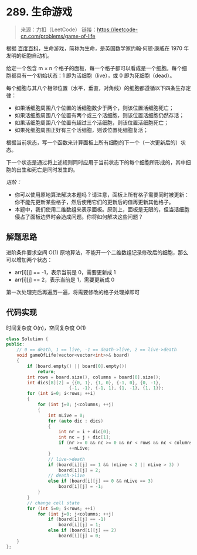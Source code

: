 ﻿# 289. 生命游戏
> 来源：力扣（LeetCode）
链接：https://leetcode-cn.com/problems/game-of-life

根据 [百度百科](https://baike.baidu.com/item/%E7%94%9F%E5%91%BD%E6%B8%B8%E6%88%8F/2926434?fr=aladdin)，生命游戏，简称为生命，是英国数学家约翰·何顿·康威在 1970 年发明的细胞自动机。

给定一个包含 m × n 个格子的面板，每一个格子都可以看成是一个细胞。每个细胞都具有一个初始状态：1 即为活细胞（live），或 0 即为死细胞（dead）。

每个细胞与其八个相邻位置（水平，垂直，对角线）的细胞都遵循以下四条生存定律：

* 如果活细胞周围八个位置的活细胞数少于两个，则该位置活细胞死亡；
* 如果活细胞周围八个位置有两个或三个活细胞，则该位置活细胞仍然存活；
* 如果活细胞周围八个位置有超过三个活细胞，则该位置活细胞死亡；
* 如果死细胞周围正好有三个活细胞，则该位置死细胞复活；

根据当前状态，写一个函数来计算面板上所有细胞的下一个（一次更新后的）状态。

下一个状态是通过将上述规则同时应用于当前状态下的每个细胞所形成的，其中细胞的出生和死亡是同时发生的。

*进阶：*

* 你可以使用原地算法解决本题吗？请注意，面板上所有格子需要同时被更新：你不能先更新某些格子，然后使用它们的更新后的值再更新其他格子。
* 本题中，我们使用二维数组来表示面板。原则上，面板是无限的，但当活细胞侵占了面板边界时会造成问题。你将如何解决这些问题？

## 解题思路
进阶条件要求空间 O(1) 原地算法，不能开一个二维数组记录修改后的细胞，那么可以增加两个状态：

* arr[i][j] == -1，表示当前是 0，需要更新成 1
* arr[i][j] == 2，表示当前是 1，需要更新成 0

第一次处理完后再遍历一遍，将需要修改的格子处理掉即可

## 代码实现
时间复杂度 O(n)，空间复杂度 O(1)
```cpp
class Solution {
public:
    // 0 == death, 1 == live, -1 == death->live, 2 == live->death
    void gameOfLife(vector<vector<int>>& board) 
    {
        if (board.empty() || board[0].empty())
            return;
        int rows = board.size(), columns = board[0].size();
        int dics[8][2] = {{0, 1}, {1, 0}, {-1, 0}, {0, -1}, 
                        {-1, -1}, {-1, 1}, {1, -1}, {1, 1}};
        for (int i=0; i<rows; ++i)
        {
            for (int j=0; j<columns; ++j)
            {
                int nLive = 0;
                for (auto dic : dics)
                {
                    int nr = i + dic[0];
                    int nc = j + dic[1];
                    if (nr >= 0 && nc >= 0 && nr < rows && nc < columns && board[nr][nc] > 0)
                        ++nLive;
                }
                // live->death
                if (board[i][j] == 1 && (nLive < 2 || nLive > 3) )
                    board[i][j] = 2;
                // death->live
                else if (board[i][j] == 0 && nLive == 3)
                    board[i][j] = -1;
            }
        }
        // change cell state
        for (int i=0; i<rows; ++i)
            for (int j=0; j<columns; ++j)
                if (board[i][j] == -1)
                    board[i][j] = 1;
                else if (board[i][j] == 2)
                    board[i][j] = 0;
    }
};
```


